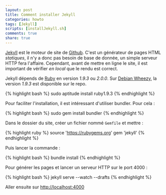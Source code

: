 ```yaml
---
layout: post
title: Comment installer Jekyll
categories: howto
tags: [Jekyll]
scripts: [installJekyll.sh]
comments: true
share: true
---
```


[Jekyll](http://jekyllrb.com/) est le moteur de site de [Github](http://github.com). C'est un générateur de pages 
HTML _statiques_, il n'y a donc pas besoin de base de donnée, un simple serveur HTTP fera l'affaire. Cependant, 
avant de mettre en ligne le site, il est important de vérifier _en local_ que le rendu est correct.

Jekyll dépends de [Ruby](http://www.ruby-lang.org) en version _1.9.3_ ou _2.0.0_. Sur 
[Debian Wheezy](http://www.debian.org/), la version _1.9.3_ est disponible sur le repo.

{% highlight bash %}
sudo aptitude install ruby1.9.3
{% endhighlight %}

Pour faciliter l'installation, il est intéressant d'utiliser bundler. Pour cela :

{% highlight bash %}
sudo gem install bundler
{% endhighlight %}

Dans le dossier du site, créer un fichier nommé `Gemfile` et mettre : 

{% highlight ruby %}
source 'https://rubygems.org'
gem 'jekyll'
{% endhighlight %}

Puis lancer la commande :

{% highlight bash %}
bundle install
{% endhighlight %}

Pour générer les pages et lancer un serveur HTTP sur le port 4000 :

{% highlight bash %}
jekyll serve --watch --drafts
{% endhighlight %}

Aller ensuite sur [http://localhost:4000](http://localhost:4000)
